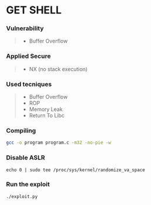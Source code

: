 # GET SHELL

### Vulnerability

> - Buffer Overflow

### Applied Secure

> - NX (no stack execution)

### Used tecniques

> - Buffer Overflow
> - ROP
> - Memory Leak
> - Return To Libc

### Compiling

```bash
gcc -o program program.c -m32 -no-pie -w
```

### Disable ASLR

```
echo 0 | sudo tee /proc/sys/kernel/randomize_va_space
```

### Run the exploit

```bash
./exploit.py
```

